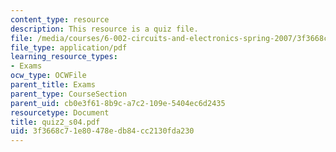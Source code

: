 ```yaml
---
content_type: resource
description: This resource is a quiz file.
file: /media/courses/6-002-circuits-and-electronics-spring-2007/3f3668c71e80478edb84cc2130fda230_quiz2_s04.pdf
file_type: application/pdf
learning_resource_types:
- Exams
ocw_type: OCWFile
parent_title: Exams
parent_type: CourseSection
parent_uid: cb0e3f61-8b9c-a7c2-109e-5404ec6d2435
resourcetype: Document
title: quiz2_s04.pdf
uid: 3f3668c7-1e80-478e-db84-cc2130fda230
---
```

